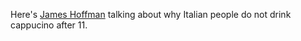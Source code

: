 Here's [James Hoffman](https://www.youtube.com/watch?v=7mIcIVCnTrY) talking about why Italian people do not drink cappucino after 11.